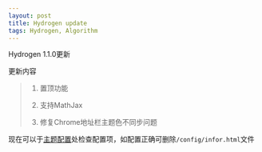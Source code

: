 ```yaml
---
layout: post
title: Hydrogen update
tags: Hydrogen, Algorithm
---
```


Hydrogen 1.1.0更新

更新内容
> 1. 置顶功能
>
> 2. 支持MathJax
>
> 3. 修复Chrome地址栏主题色不同步问题

现在可以于[主题配置](/config/infor.html)处检查配置项，如配置正确可删除`/config/infor.html`文件
